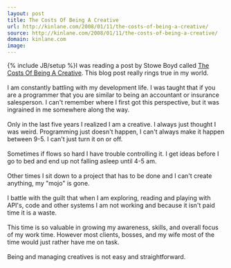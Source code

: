 ```yaml
---
layout: post
title: The Costs Of Being A Creative
url: http://kinlane.com/2008/01/11/the-costs-of-being-a-creative/
source: http://kinlane.com/2008/01/11/the-costs-of-being-a-creative/
domain: kinlane.com
image: 
---
```

{% include JB/setup %}I was reading a post by Stowe Boyd called <a href="http://www.stoweboyd.com/message/2008/01/the-costs-of-be.html">The Costs Of Being A Creative</a>. This blog post really rings true in my world.<br />
<br />
I am constantly battling with my development life. I was taught that if you are a programmer that you are similar to being an accountant or insurance salesperson. I can't remember where I first got this perspective, but it was ingrained in me somewhere along the way.<br />
<br />
Only in the last five years I realized I am a creative. I always just thought I was weird. Programming just doesn't happen, I can't always make it happen between 9-5. I can't just turn it on or off.<br />
<br />
Sometimes if flows so hard I have trouble controlling it. I get ideas before I go to bed and end up not falling asleep until 4-5 am.<br />
<br />
Other times I sit down to a project that has to be done and I can't create anything, my "mojo" is gone.<br />
<br />
I battle with the guilt that when I am exploring, reading and playing with API's, code and other systems I am not working and because it isn't paid time it is a waste.<br />
<br />
This time is so valuable in growing my awareness, skills, and overall focus of my work time. However most clients, bosses, and my wife most of the time would just rather have me on task.<br />
<br />
Being and managing creatives is not easy and straightforward.